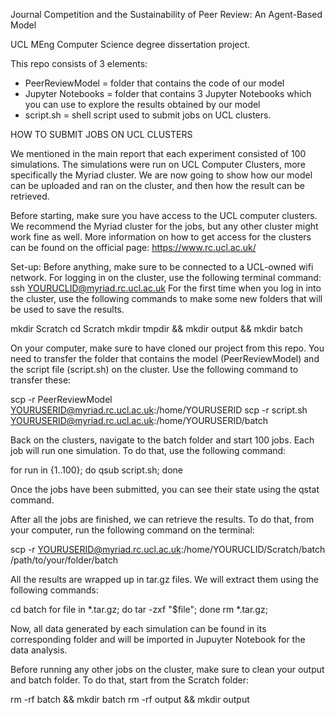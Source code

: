 Journal Competition and the Sustainability of Peer Review: An Agent-Based Model

UCL MEng Computer Science degree dissertation project.

This repo consists of 3 elements:
- PeerReviewModel = folder that contains the code of our model
- Jupyter Notebooks = folder that contains 3 Jupyter Notebooks which you can use to explore the results obtained by our model
- script.sh = shell script used to submit jobs on UCL clusters.


HOW TO SUBMIT JOBS ON UCL CLUSTERS

We mentioned in the main report that each experiment consisted of 100 simulations. The simulations were run on UCL Computer Clusters, more specifically the Myriad cluster. We are now going to show how our model can be uploaded and ran on the cluster, and then how the result can be retrieved.


Before starting, make sure you have access to the UCL computer clusters. We recommend the Myriad cluster for the jobs, but any other cluster might work fine as well. More information on how to get access for the clusters can be found on the official page: https://www.rc.ucl.ac.uk/


Set-up:
Before anything, make sure to be connected to a UCL-owned wifi network.
For logging in on the cluster, use the following terminal command: ssh YOURUCLID@myriad.rc.ucl.ac.uk
For the first time when you log in into the cluster, use the following commands to make some new folders that will be used to save the results.

mkdir Scratch
cd Scratch
mkdir tmpdir && mkdir output && mkdir batch


On your computer, make sure to have cloned our project from this repo.
You need to transfer the folder that contains the model (PeerReviewModel) and the script file (script.sh) on the cluster. Use the following command to transfer these:

scp -r PeerReviewModel YOURUSERID@myriad.rc.ucl.ac.uk:/home/YOURUSERID
scp -r script.sh YOURUSERID@myriad.rc.ucl.ac.uk:/home/YOURUSERID/batch

Back on the clusters, navigate to the batch folder and start 100 jobs. Each job will run one simulation. To do that, use the following command:

for run in {1..100}; do qsub script.sh; done

Once the jobs have been submitted, you can see their state using the qstat command. 

After all the jobs are finished, we can retrieve the results. To do that, from your computer, run the following command on the terminal:

scp -r YOURUSERID@myriad.rc.ucl.ac.uk:/home/YOURUCLID/Scratch/batch /path/to/your/folder/batch

All the results are wrapped up in tar.gz files. We will extract them using the following commands:

cd batch
for file in *.tar.gz; do tar -zxf "$file"; done
rm *.tar.gz;

Now, all data generated by each simulation can be found in its corresponding folder and will be imported in Jupuyter Notebook for the data analysis.


Before running any other jobs on the cluster, make sure to clean your output and batch folder. To do that, start from the Scratch folder:


rm -rf batch && mkdir batch 
rm -rf output && mkdir output



